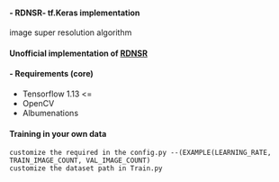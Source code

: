 #### - RDNSR- tf.Keras implementation
image super resolution algorithm 
#### Unofficial implementation of [RDNSR](https://arxiv.org/pdf/1802.08797.pdf)


#### - Requirements (core)
* Tensorflow 1.13 <=
* OpenCV
* Albumenations

#### Training in your own data
```
customize the required in the config.py --(EXAMPLE(LEARNING_RATE, TRAIN_IMAGE_COUNT, VAL_IMAGE_COUNT)
customize the dataset path in Train.py

```


